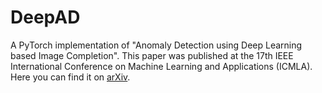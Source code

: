 # DeepAD

A PyTorch implementation of "Anomaly Detection using Deep Learning based Image Completion". This paper was published at the 17th IEEE International Conference on Machine Learning and Applications (ICMLA). Here you can find it on [arXiv](https://arxiv.org/abs/1811.06861).